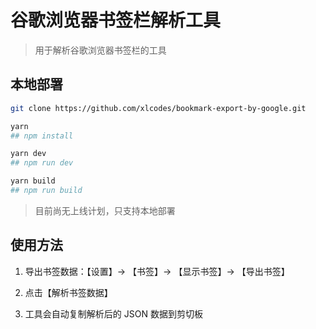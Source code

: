 # 谷歌浏览器书签栏解析工具

> 用于解析谷歌浏览器书签栏的工具

## 本地部署

```bash
git clone https://github.com/xlcodes/bookmark-export-by-google.git

yarn 
## npm install

yarn dev
## npm run dev

yarn build
## npm run build
```

> 目前尚无上线计划，只支持本地部署

## 使用方法

1. 导出书签数据：【设置】-> 【书签】-> 【显示书签】-> 【导出书签】

2. 点击【解析书签数据】

3. 工具会自动复制解析后的 JSON 数据到剪切板
